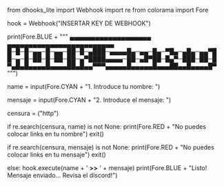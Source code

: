 from dhooks_lite import Webhook
import re
from colorama import Fore


hook = Webhook("INSERTAR KEY DE WEBHOOK")


print(Fore.BLUE + """
 ▄▄▄▄▄▄▄▄▄▄▄▄▄▄▄▄▄▄▄   ▄▄▄▄▄▄▄▄▄▄▄▄▄▄▄▄▄▄▄▄▄▄▄▄▄
█─█─█─▄▄─█─▄▄─██─█─▄███─▄▄▄▄█▄─▄▄─█▄─▀█▄─▄█▄─▄▄▀█
█─▄─█─██─█─██─██─▄▀████▄▄▄▄─██─▄█▀██─█▄▀─███─██─█
▀▄█▄█▄▄▄▄█▄▄▄▄██▄█▄▄▀▀▀▄▄▄▄▄█▄▄▄▄▄█▄▄▄██▄▄█▄▄▄▄█▀
""")

name = input(Fore.CYAN + "1. Introduce tu nombre: ")

mensaje = input(Fore.CYAN + "2. Introduce el mensaje: ")

censura = ("http")


if re.search(censura, name) is not None:
    print(Fore.RED + "No puedes colocar links en tu nombre")
    exit()

if re.search(censura, mensaje) is not None:
    print(Fore.RED + "No puedes colocar links en tu mensaje")
    exit()

else:
    hook.execute(name + ' **>>** ' + mensaje)
    print(Fore.BLUE + "Listo! Mensaje enviado... Revisa el discord!")
